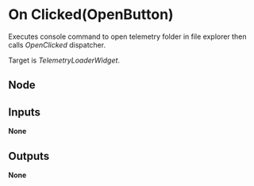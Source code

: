 # On Clicked(OpenButton)
Executes console command to open telemetry folder in file explorer then calls *OpenClicked* dispatcher.  

Target is *TelemetryLoaderWidget*.  

## Node

## Inputs
**None**

## Outputs
**None**